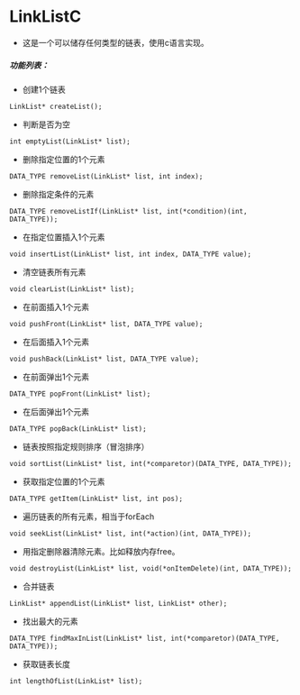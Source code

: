 # LinkListC

- 这是一个可以储存任何类型的链表，使用c语言实现。

##### 功能列表：

- 创建1个链表

`LinkList* createList();`

- 判断是否为空

`int emptyList(LinkList* list);`

- 删除指定位置的1个元素

`DATA_TYPE removeList(LinkList* list, int index);`

- 删除指定条件的元素

`DATA_TYPE removeListIf(LinkList* list, int(*condition)(int, DATA_TYPE));`

- 在指定位置插入1个元素

`void insertList(LinkList* list, int index, DATA_TYPE value);`

- 清空链表所有元素

`void clearList(LinkList* list);`

- 在前面插入1个元素

`void pushFront(LinkList* list, DATA_TYPE value);`

- 在后面插入1个元素

`void pushBack(LinkList* list, DATA_TYPE value);`

- 在前面弹出1个元素

`DATA_TYPE popFront(LinkList* list);`

- 在后面弹出1个元素

`DATA_TYPE popBack(LinkList* list);`

- 链表按照指定规则排序（冒泡排序）

`void sortList(LinkList* list, int(*comparetor)(DATA_TYPE, DATA_TYPE));`

- 获取指定位置的1个元素

`DATA_TYPE getItem(LinkList* list, int pos);`

- 遍历链表的所有元素，相当于forEach

`void seekList(LinkList* list, int(*action)(int, DATA_TYPE));`

- 用指定删除器清除元素。比如释放内存free。

`void destroyList(LinkList* list, void(*onItemDelete)(int, DATA_TYPE));`

- 合并链表

`LinkList* appendList(LinkList* list, LinkList* other);`

- 找出最大的元素

`DATA_TYPE findMaxInList(LinkList* list, int(*comparetor)(DATA_TYPE, DATA_TYPE));`

- 获取链表长度

`int lengthOfList(LinkList* list);`
